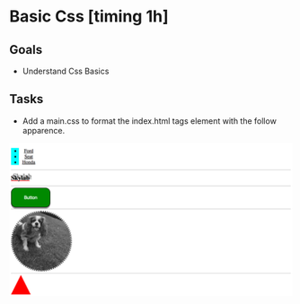 # Basic Css [timing 1h]

## Goals

- Understand Css Basics

## Tasks

- Add a main.css to format the index.html tags element with the follow apparence.

![](images/basic-css.png)

